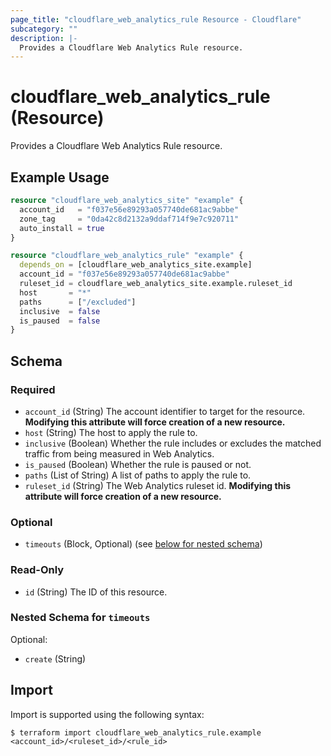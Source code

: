 ```yaml
---
page_title: "cloudflare_web_analytics_rule Resource - Cloudflare"
subcategory: ""
description: |-
  Provides a Cloudflare Web Analytics Rule resource.
---
```


# cloudflare_web_analytics_rule (Resource)

Provides a Cloudflare Web Analytics Rule resource.

## Example Usage

```terraform
resource "cloudflare_web_analytics_site" "example" {
  account_id   = "f037e56e89293a057740de681ac9abbe"
  zone_tag     = "0da42c8d2132a9ddaf714f9e7c920711"
  auto_install = true
}

resource "cloudflare_web_analytics_rule" "example" {
  depends_on = [cloudflare_web_analytics_site.example]
  account_id = "f037e56e89293a057740de681ac9abbe"
  ruleset_id = cloudflare_web_analytics_site.example.ruleset_id
  host       = "*"
  paths      = ["/excluded"]
  inclusive  = false
  is_paused  = false
}
```
<!-- schema generated by tfplugindocs -->
## Schema

### Required

- `account_id` (String) The account identifier to target for the resource. **Modifying this attribute will force creation of a new resource.**
- `host` (String) The host to apply the rule to.
- `inclusive` (Boolean) Whether the rule includes or excludes the matched traffic from being measured in Web Analytics.
- `is_paused` (Boolean) Whether the rule is paused or not.
- `paths` (List of String) A list of paths to apply the rule to.
- `ruleset_id` (String) The Web Analytics ruleset id. **Modifying this attribute will force creation of a new resource.**

### Optional

- `timeouts` (Block, Optional) (see [below for nested schema](#nestedblock--timeouts))

### Read-Only

- `id` (String) The ID of this resource.

<a id="nestedblock--timeouts"></a>
### Nested Schema for `timeouts`

Optional:

- `create` (String)

## Import

Import is supported using the following syntax:

```shell
$ terraform import cloudflare_web_analytics_rule.example <account_id>/<ruleset_id>/<rule_id>
```
